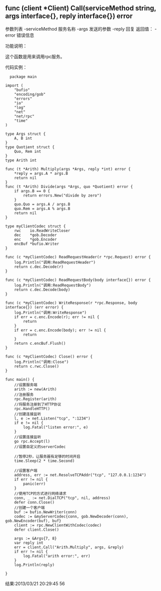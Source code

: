 ## func (client *Client) Call(serviceMethod string, args interface{}, reply interface{}) error

参数列表
-serviceMethod 服务名称
-args 发送的参数
-reply 回复
返回值：
-error 错误信息

功能说明：

这个函数是用来调用rpc服务。

代码实例：

      package main

    import (
        "bufio"
        "encoding/gob"
        "errors"
        "io"
        "log"
        "net"
        "net/rpc"
        "time"
    )

    type Args struct {
        A, B int
    }
    type Quotient struct {
        Quo, Rem int
    }
    type Arith int

    func (t *Arith) Multiply(args *Args, reply *int) error {
        *reply = args.A * args.B
        return nil
    }
    func (t *Arith) Divide(args *Args, quo *Quotient) error {
        if args.B == 0 {
            return errors.New("divide by zero")
        }
        quo.Quo = args.A / args.B
        quo.Rem = args.A % args.B
        return nil
    }

    type myClientCodec struct {
        rwc    io.ReadWriteCloser
        dec    *gob.Decoder
        enc    *gob.Encoder
        encBuf *bufio.Writer
    }

    func (c *myClientCodec) ReadRequestHeader(r *rpc.Request) error {
        log.Println("调用:ReadRequestHeader")
        return c.dec.Decode(r)
    }

    func (c *myClientCodec) ReadRequestBody(body interface{}) error {
        log.Println("调用:ReadRequestBody")
        return c.dec.Decode(body)
    }

    func (c *myClientCodec) WriteResponse(r *rpc.Response, body interface{}) (err error) {
        log.Println("调用:WriteResponse")
        if err = c.enc.Encode(r); err != nil {
            return
        }
        if err = c.enc.Encode(body); err != nil {
            return
        }
        return c.encBuf.Flush()
    }

    func (c *myClientCodec) Close() error {
        log.Println("调用:Close")
        return c.rwc.Close()
    }

    func main() {
        //设置服务端
        arith := new(Arith)
        //注册服务
        rpc.Register(arith)
        //将服务注册到了HTTP协议
        rpc.HandleHTTP()
        //创建连接监听
        l, e := net.Listen("tcp", ":1234")
        if e != nil {
            log.Fatal("listen error:", e)
        }
        //设置连接监听
        go rpc.Accept(l)
        //设置自定义的serverCodec

        //暂停2秒，让服务器有足够的时间开启
        time.Sleep(2 * time.Second)

        //设置客户端
        address, err := net.ResolveTCPAddr("tcp", "127.0.0.1:1234")
        if err != nil {
            panic(err)
        }
        //使用TCP的方式进行网络请求
        conn, _ := net.DialTCP("tcp", nil, address)
        defer conn.Close()
        //创建一个客户端
        buf := bufio.NewWriter(conn)
        codec := &myServerCodec{conn, gob.NewDecoder(conn), gob.NewEncoder(buf), buf}
        client := rpc.NewClientWithCodec(codec)
        defer client.Close()

        args := &Args{7, 8}
        var reply int
        err = client.Call("Arith.Multiply", args, &reply)
        if err != nil {
            log.Fatal("arith error:", err)
        }
        log.Println(reply)

    }




结果:2013/03/21 20:29:45 56

